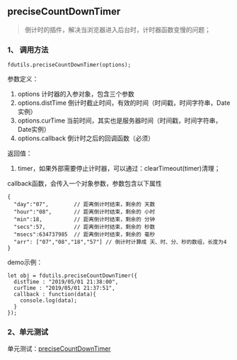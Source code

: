 ## preciseCountDownTimer

> 倒计时的插件，解决当浏览器进入后台时，计时器函数变慢的问题；

### 1、 调用方法

```
fdutils.preciseCountDownTimer(options);
```

参数定义：
1. options 计时器的入参对象，包含三个参数
2. options.distTime 倒计时截止时间，有效的时间（时间戳，时间字符串，Date实例）
3. options.curTime 当前时间，其实也是服务器时间（时间戳，时间字符串，Date实例）
4. options.callback 倒计时之后的回调函数（必须）

返回值：
1. timer，如果外部需要停止计时器，可以通过：clearTimeout(timer)清理；

callback函数，会传入一个对象参数，参数包含以下属性
```
{
  "day":"07",        // 距离倒计时结束，剩余的 天数
  "hour":"08",       // 距离倒计时结束，剩余的 小时
  "min":18,          // 距离倒计时结束，剩余的 分钟
  "secs":57,         // 距离倒计时结束，剩余的 秒数
  "msecs":634737985  // 距离倒计时结束，剩余的 毫秒
  "arr": ["07","08","18","57"] // 倒计时计算成 天、时、分、秒的数组，长度为4
}
```

demo示例：

```
let obj = fdutils.preciseCountDownTimer({
  distTime : "2019/05/01 21:38:00",
  curTime : "2019/05/01 21:37:51",
  callback : function(data){
    console.log(data);
  }
});

```

### 2、单元测试

单元测试：[preciseCountDownTimer](http://www.zhangyunling.com/study/fdutils/#preciseCountDownTimer)